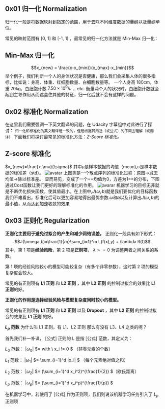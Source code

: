 ## 0x01 归一化 Normalization
归一化一般是将数据映射到指定的范围，用于去除不同维度数据的量纲以及量纲单位。

常见的映射范围有 [0, 1] 和 [-1, 1] ，最常见的归一化方法就是 Min-Max 归一化：

## Min-Max 归一化
$$x_{new} = \frac{x-x_{min}}{x_{max}-x_{min}}$$
举个例子，我们判断一个人的身体状况是否健康，那么我们会采集人体的很多指标，比如说：身高、体重、红细胞数量、白细胞数量等。
一个人身高 180cm，体重 70kg，白细胞计数 ${7.50 \times 10^9 /L}$ ，etc.
衡量两个人的状况时，白细胞计数就会起到主导作用从而遮盖住其他的特征，归一化后就不会有这样的问题。

## 0x02 标准化 Normalization
在这里我们需要强调一下英文翻译的问题，在 Udacity 字幕组中对此进行了探讨：
 `归一化和标准化的英文翻译是一致的，但是根据其用途（或公式）的不同去理解（或翻译）`
 下面我们将探讨最常见的标准化方法：*Z-Score 标准化。*
## Z-score 标准化
$x_{new}=\frac{x-\mu}{\sigma}$
其中$\mu$是样本数据的均值（mean),$\sigma$是样本数据的标准差（std）。
![avatar](https://pic3.zhimg.com/v2-ee0280ea470db277509e95efce1991f6_r.jpg)
上图则是一个散点序列的标准化过程：原图->减去均值->除以标准差。
显而易见，变成了一个==均值为0，方差为1==的分布，下图通过Cost函数让我们更好的理解标准化的作用。
![avarar](https://pic3.zhimg.com/80/v2-7f49cde4e78c482421e17721d2e0fc5e_720w.jpg)
机器学习的目标无非就是不断优化损失函数，使其值最小。在上图中,$J(\omega,b)$就是我们要优化的目标函数
我们不难看出，标准化后可以更加容易地得出最优参数.$\omega$和$b$以及计算出$J(\omega,b)$的最小值，从而达到加速收敛的效果

## 0x03 正则化 Regularization
**正则化主要用于避免过拟合的产生和减少网络误差。**
正则化一般具有如下形式：
$$J(\omega,b)=\frac{1}{m}\sum_{i=1}^m L(f(x),y) + \lambda R(f)$$
其中，第 1 项是**经验风险**，第 2 项是**正则项**， $\lambda >= 0$ 为调整两者之间关系的系数。

第 1 项的经验风险较小的模型可能较复杂（有多个非零参数），这时第 2 项的模型复杂度会较大。

常见的有正则项有 **L1 正则** 和 **L2 正则** ，其中 **L2 正则** 的控制过拟合的效果比 **L1 正则**的好。

**正则化的作用是选择经验风险与模型复杂度同时较小的模型。**

常见的有正则项有 **L1 正则** 和 **L2 正则** 以及 **Dropout** ，其中 **L2 正则** 的控制过拟合的效果比 **L1 正则** 的好。

**$L_p$ 范数**
为什么叫 L1 正则，有 L1、L2 正则 那么有没有 L3、L4 之类的呢？

首先我们补一补课， [公式] 正则的 L 是指 [公式] 范数，其定义为：

$L_0$ 范数：
  |$\omega_0$| $=  with \ x_i != 0 $ （非零元素的个数）

$L_1$ 范数： 
  |$\omega_1$| $= \sum_{i=1}^d |x_i| $ （每个元素绝对值之和）

$L_2$ 范数： 
  |$\omega_2$| $= (\sum_{i=1}^d x_i^2)^{\frac{1}{2}} $（欧氏距离）

$L_p$ 范数： 
  |$\omega_p$| $= (\sum_{i=1}^d x_i^p)^{\frac{1}{p}} $

在机器学习中，若使用了 [公式] 作为正则项，我们则说该机器学习任务引入了 $L_p$ 正则项
